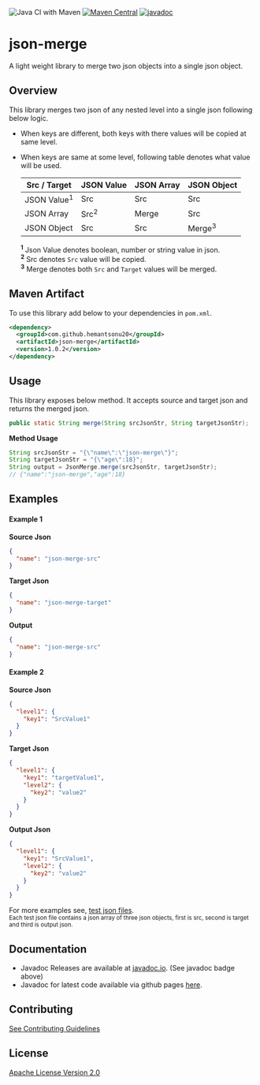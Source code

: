 ![Java CI with Maven](https://github.com/hemantsonu20/json-merge/workflows/Java%20CI%20with%20Maven/badge.svg)
[![Maven Central](https://img.shields.io/maven-central/v/com.github.hemantsonu20/json-merge.svg?label=Maven%20Central&color=brightgreen)](https://search.maven.org/search?q=g:%22com.github.hemantsonu20%22%20AND%20a:%22json-merge%22)
[![javadoc](https://javadoc.io/badge2/com.github.hemantsonu20/json-merge/javadoc.svg)](https://javadoc.io/doc/com.github.hemantsonu20/json-merge)

# json-merge
A light weight library to merge two json objects into a single json object.

## Overview
This library merges two json of any nested level into a single json following below logic.

* When keys are different, both keys with there values will be copied at same level.
* When keys are same at some level, following table denotes what value will be used.

    | Src / Target           | JSON Value       | JSON Array        | JSON Object       |
    |----------------------- |------------------|-------------------|-------------------|
    | JSON Value<sup>1</sup> | Src              | Src               | Src               |
    | JSON Array             | Src<sup>2</sup>  | Merge             | Src               |
    | JSON Object            | Src              | Src               | Merge<sup>3</sup> |
    
    <sup>**1**</sup> Json Value denotes boolean, number or string value in json.  
    <sup>**2**</sup> Src denotes `Src` value will be copied.  
    <sup>**3**</sup> Merge denotes both `Src` and `Target` values will be merged.
    
## Maven Artifact
To use this library add below to your dependencies in `pom.xml`.
```xml
<dependency>
  <groupId>com.github.hemantsonu20</groupId>
  <artifactId>json-merge</artifactId>
  <version>1.0.2</version>
</dependency>
```

## Usage
This library exposes below method. It accepts source and target json and returns the merged json.
```java
public static String merge(String srcJsonStr, String targetJsonStr);
```

**Method Usage**
```java
String srcJsonStr = "{\"name\":\"json-merge\"}";
String targetJsonStr = "{\"age\":18}";
String output = JsonMerge.merge(srcJsonStr, targetJsonStr);
// {"name":"json-merge","age":18}
```

## Examples
#### Example 1
**Source Json**
```json
{
  "name": "json-merge-src"
}
```
**Target Json**
```json
{
  "name": "json-merge-target"
}
```
**Output**
```json
{
  "name": "json-merge-src"
}
```
#### Example 2
**Source Json**
```json
{
  "level1": {
    "key1": "SrcValue1"
  }
}
```
**Target Json**
```json
{
  "level1": {
    "key1": "targetValue1",
    "level2": {
      "key2": "value2"
    }
  }
}
```
  
**Output Json**
```json
{
  "level1": {
    "key1": "SrcValue1",
    "level2": {
      "key2": "value2"
    }
  }
}
```

For more examples see, [test json files](/src/test/resources/json-merge-test).   
<small>Each test json file contains a json array of three json objects, first is src, second is target and third is output json.</small>

## Documentation
* Javadoc Releases are available at [javadoc.io](https://javadoc.io/doc/com.github.hemantsonu20/json-merge). (See javadoc badge above)
* Javadoc for latest code available via github pages [here](https://hemantsonu20.github.io/json-merge/apidocs/).

## Contributing
[See Contributing Guidelines](/CONTRIBUTING.md)

## License
[Apache License Version 2.0](/LICENSE)
